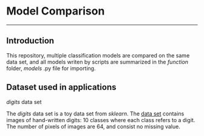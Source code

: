 # Model Comparison

---
## Introduction
This repository, multiple classification models are compared on the same data set, 
and all models writen by scripts are summarized in the *function* folder, *models* .py file for importing.

## Dataset used in applications
*digits* data set

The *digits* data set is a toy data set from *sklearn*. The [data set](https://scikit-learn.org/stable/datasets/toy_dataset.html#digits-dataset) contains images of hand-written digits: 10 classes where each class refers to a digit. 
The number of pixels of images are 64, and consist no missing value.

